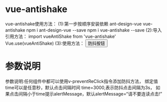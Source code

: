 # vue-antishake
vue-antishake使用方法：
(1):第一步按顺序安装依赖 ant-design-vue vue-antishake
    npm i ant-design-vue --save
    npm i vue-antishake --save
(2):导入引用方法：
    import vueAntiShake from 'vue-antishake'
    Vue.use(vueAntiShake)
(3):使用方法：
    <button v-preventReClick:time="alertMessage">防抖按钮</button>
# 参数说明
参数说明:任何组件中都可以使用v-preventReClick指令添加防抖方法，
绑定值time可以是任意秒，默认点击间隔时间 time=3000,表示防抖点击间隔为3s，
如果点击间隔小于time提示alertMessage，默认alertMessage=“请不要连读点击!”
